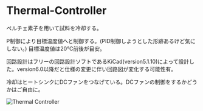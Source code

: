 # Thermal-Controller

ペルチェ素子を用いて試料を冷却する。

P制御により目標温度値へと制御する。(PID制御しようとした形跡あるけど気にしない。)
目標温度値は20℃前後が目安。

回路設計はフリーの回路設計ソフトであるKiCad(version5.1.10)によって設計した。version6.0以降だと仕様の変更に伴い回路図が変化する可能性有。

冷却はヒートシンクにDCファンをつなげている。DCファンの制御をするかどうかはご自由に。


![Thermal Controller](https://user-images.githubusercontent.com/93374196/148498220-b58d6bbe-aec4-4f98-9a2a-b182b1bba5f3.jpg)
